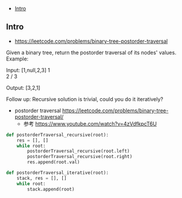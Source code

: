 - [Intro](#intro)

## Intro

- https://leetcode.com/problems/binary-tree-postorder-traversal

Given a binary tree, return the postorder traversal of its nodes' values.
Example:

Input: [1,null,2,3]
   1
    \
     2
    /
   3

Output: [3,2,1]

Follow up: Recursive solution is trivial, could you do it iteratively?


- postorder traversal https://leetcode.com/problems/binary-tree-postorder-traversal/
  - 参考 https://www.youtube.com/watch?v=4zVdfkpcT6U





```py
def postorderTraversal_recursive(root):
    res = [], []
    while root:
        postorderTraversal_recursive(root.left)
        postorderTraversal_recursive(root.right)
        res.append(root.val)

def postorderTraversal_iterative(root):
    stack, res = [], []
    while root:
        stack.append(root)
```





